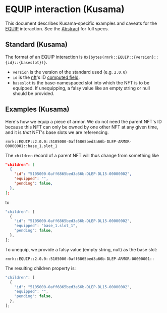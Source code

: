 # EQUIP interaction (Kusama)

This document describes Kusama-specific examples and caveats for the [EQUIP](../../abstract/interactions/equip.md) interaction.  See the [Abstract](../../abstract/interactions/equip.md) for full specs.

## Standard (Kusama)

The format of an EQUIP interaction is `0x{bytes(rmrk::EQUIP::{version}::{id}::{baseslot})}`.

- `version` is the version of the standard used (e.g. `2.0.0`)
- `id` is the [nft](../entity/nft.md)'s ID [computed field](../entity/nft.md/#computed-fields).
- `baseslot` is the base-namespaced slot into which the NFT is to be equipped. If unequipping, a
  falsy value like an empty string or null should be provided.

## Examples (Kusama)

Here's how we equip a piece of armor. We do not need the parent NFT's ID because this NFT can only
be owned by one other NFT at any given time, and it is _that_ NFT's base slots we are referencing.

```
rmrk::EQUIP::2.0.0::5105000-0aff6865bed3a66b-DLEP-ARMOR-00000001::base_1.slot_1
```

The `children` record of a parent NFT will thus change from something like

```json
"children": [
  {
    "id": "5105000-0aff6865bed3a66b-DLEP-DL15-00000002",
    "equipped": "",
    "pending": false,
  },
];
```

to

```js
"children": [
  {
    "id": "5105000-0aff6865bed3a66b-DLEP-DL15-00000002",
    "equipped": "base_1.slot_1",
    "pending": false,
  },
];
```

To unequip, we provide a falsy value (empty string, null) as the base slot:

```
rmrk::EQUIP::2.0.0::5105000-0aff6865bed3a66b-DLEP-ARMOR-00000001::
```

The resulting children property is:

```js
"children": [
  {
    "id": "5105000-0aff6865bed3a66b-DLEP-DL15-00000002",
    "equipped": "",
    "pending": false,
  },
];
```
